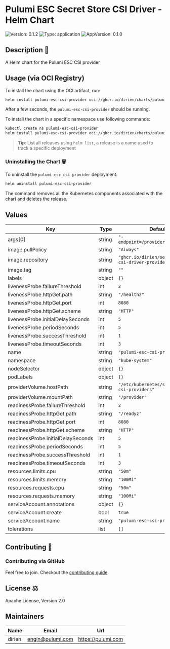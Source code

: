 # Pulumi ESC Secret Store CSI Driver - Helm Chart

![Version: 0.1.2](https://img.shields.io/badge/Version-0.1.2-informational?style=for-the-badge) ![Type: application](https://img.shields.io/badge/Type-application-informational?style=for-the-badge) ![AppVersion: 0.1.0](https://img.shields.io/badge/AppVersion-0.1.0-informational?style=for-the-badge)

## Description 📜

A Helm chart for the Pulumi ESC CSI provider

## Usage (via OCI Registry)

To install the chart using the OCI artifact, run:

```bash
helm install pulumi-esc-csi-provider oci://ghcr.io/dirien/charts/pulumi-esc-csi-provider --version 0.1.2 --namespace kube-system
```

After a few seconds, the `pulumi-esc-csi-provider` should be running.

To install the chart in a specific namespace use following commands:

```bash
kubectl create ns pulumi-esc-csi-provider
helm install pulumi-esc-csi-provider oci://ghcr.io/dirien/charts/pulumi-esc-csi-provider --namespace kube-system
```

> **Tip**: List all releases using `helm list`, a release is a name used to track a specific deployment

### Uninstalling the Chart 🗑️

To uninstall the `pulumi-esc-csi-provider` deployment:

```bash
helm uninstall pulumi-esc-csi-provider
```

The command removes all the Kubernetes components associated with the chart and deletes the release.

## Values

| Key | Type | Default | Description |
|-----|------|---------|-------------|
| args[0] | string | `"-endpoint=/provider/pulumi.sock"` |  |
| image.pullPolicy | string | `"Always"` |  |
| image.repository | string | `"ghcr.io/dirien/secrets-store-csi-driver-provider-pulumi-esc"` |  |
| image.tag | string | `""` |  |
| labels | object | `{}` |  |
| livenessProbe.failureThreshold | int | `2` |  |
| livenessProbe.httpGet.path | string | `"/healthz"` |  |
| livenessProbe.httpGet.port | int | `8080` |  |
| livenessProbe.httpGet.scheme | string | `"HTTP"` |  |
| livenessProbe.initialDelaySeconds | int | `5` |  |
| livenessProbe.periodSeconds | int | `5` |  |
| livenessProbe.successThreshold | int | `1` |  |
| livenessProbe.timeoutSeconds | int | `3` |  |
| name | string | `"pulumi-esc-csi-provider"` |  |
| namespace | string | `"kube-system"` |  |
| nodeSelector | object | `{}` |  |
| podLabels | object | `{}` |  |
| providerVolume.hostPath | string | `"/etc/kubernetes/secrets-store-csi-providers"` |  |
| providerVolume.mountPath | string | `"/provider"` |  |
| readinessProbe.failureThreshold | int | `2` |  |
| readinessProbe.httpGet.path | string | `"/readyz"` |  |
| readinessProbe.httpGet.port | int | `8080` |  |
| readinessProbe.httpGet.scheme | string | `"HTTP"` |  |
| readinessProbe.initialDelaySeconds | int | `5` |  |
| readinessProbe.periodSeconds | int | `5` |  |
| readinessProbe.successThreshold | int | `1` |  |
| readinessProbe.timeoutSeconds | int | `3` |  |
| resources.limits.cpu | string | `"50m"` |  |
| resources.limits.memory | string | `"100Mi"` |  |
| resources.requests.cpu | string | `"50m"` |  |
| resources.requests.memory | string | `"100Mi"` |  |
| serviceAccount.annotations | object | `{}` |  |
| serviceAccount.create | bool | `true` |  |
| serviceAccount.name | string | `"pulumi-esc-csi-provider"` |  |
| tolerations | list | `[]` |  |

## Contributing 🤝

### Contributing via GitHub

Feel free to join. Checkout the [contributing guide](CONTRIBUTING.md)

## License ⚖️

Apache License, Version 2.0

## Maintainers

| Name | Email | Url |
| ---- | ------ | --- |
| dirien | <engin@pulumi.com> | <https://pulumi.com> |
